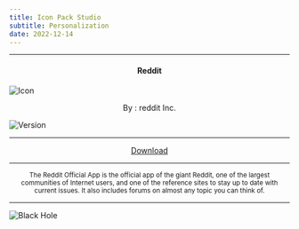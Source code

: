 ```yaml
---
title: Icon Pack Studio
subtitle: Personalization
date: 2022-12-14
---
```

---

<h4> <p align="center"> Reddit </p> </h4>

![Icon](https://rb.gy/uayk2v)

<p align="center"> By : reddit Inc. </p>

![Version](https://rb.gy/hkiiyy)

---

<p align ="center">
<a href="https://rb.gy/j2llmf" class="btn btn-outline-success"> Download </a>
</p>

---

<p align="center"> <sub>
The Reddit Official App is the official app of the giant Reddit, one of the largest communities of Internet users, and one of the reference sites to stay up to date with current issues. It also includes forums on almost any topic you can think of.
</sub> </p>

---

![Black Hole](https://rb.gy/z0dyyw)

